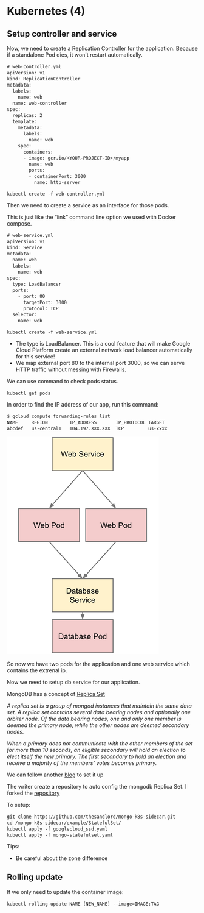 # Kubernetes (4)

## Setup controller and service

Now, we need to create a Replication Controller for the application. Because if a standalone Pod dies, it won't restart automatically.

```
# web-controller.yml
apiVersion: v1
kind: ReplicationController
metadata:
  labels:
    name: web
  name: web-controller
spec:
  replicas: 2
  template:
    metadata:
      labels:
        name: web
    spec:
      containers:
      - image: gcr.io/<YOUR-PROJECT-ID>/myapp
        name: web
        ports:
        - containerPort: 3000
          name: http-server
```

```
kubectl create -f web-controller.yml
```

Then we need to create a service as an interface for those pods.

This is just like the “link” command line option we used with Docker compose.

```
# web-service.yml
apiVersion: v1
kind: Service
metadata:
  name: web
  labels:
    name: web
spec:
  type: LoadBalancer
  ports:
    - port: 80
      targetPort: 3000
      protocol: TCP
  selector:
    name: web

```

```
kubectl create -f web-service.yml
```

* The type is LoadBalancer. This is a cool feature that will make Google Cloud Platform create an external network load balancer automatically for this service!
* We map external port 80 to the internal port 3000, so we can serve HTTP traffic without messing with Firewalls.

We can use command to check pods status.

```
kubectl get pods
```
In order to find the IP address of our app, run this command:

```
$ gcloud compute forwarding-rules list
NAME     REGION        IP_ADDRESS       IP_PROTOCOL TARGET
abcdef   us-central1   104.197.XXX.XXX  TCP         us-xxxx
```
![The ideal structure](https://github.com/IvanFan/ReadingNotes/blob/master/dailyNotes/2017/05/10/1-3UUOn92G9q14-Q6OLRH9ZA.png)

So now we have two pods for the application and one web service which contains the extrenal ip.

Now we need to setup db service for our application.

MongoDB has a concept of [Replica Set](https://docs.mongodb.com/manual/replication/) 


*A replica set is a group of mongod instances that maintain the same data set. A replica set contains several data bearing nodes and optionally one arbiter node. Of the data bearing nodes, one and only one member is deemed the primary node, while the other nodes are deemed secondary nodes.* 

*When a primary does not communicate with the other members of the set for more than 10 seconds, an eligible secondary will hold an election to elect itself the new primary. The first secondary to hold an election and receive a majority of the members’ votes becomes primary.*

We can follow another [blog](http://blog.kubernetes.io/2017/01/running-mongodb-on-kubernetes-with-statefulsets.html) to set it up

The writer create a repository to auto config the mongodb Replica Set. I forked the [repository](https://github.com/IvanFan/mongo-k8s-sidecar)

To setup:

```
git clone https://github.com/thesandlord/mongo-k8s-sidecar.git
cd /mongo-k8s-sidecar/example/StatefulSet/
kubectl apply -f googlecloud_ssd.yaml
kubectl apply -f mongo-statefulset.yaml
```



Tips:

* Be careful about the zone difference

## Rolling update

If we only need to update the container image:

```
kubectl rolling-update NAME [NEW_NAME] --image=IMAGE:TAG
```

